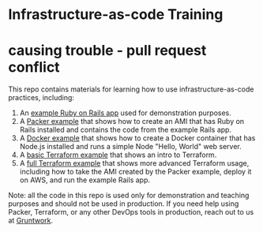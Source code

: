 # Infrastructure-as-code Training

# causing trouble - pull request conflict

This repo contains materials for learning how to use infrastructure-as-code practices, including:

1. An [example Ruby on Rails app](/example-rails-app) used for demonstration purposes.
1. A [Packer example](/packer-example) that shows how to create an AMI that has Ruby on Rails installed and contains
   the code from the example Rails app.
1. A [Docker example](/docker-example) that shows how to create a Docker container that has Node.js installed and
   runs a simple Node "Hello, World" web server.
1. A [basic Terraform example](/terraform-example-basic) that shows an intro to Terraform.
1. A [full Terraform example](/terraform-example-full) that shows more advanced Terraform usage, including how to take
   the AMI created by the Packer example, deploy it on AWS, and run the example Rails app.

Note: all the code in this repo is used only for demonstration and teaching purposes and should not be used in
production. If you need help using Packer, Terraform, or any other DevOps tools in production, reach out to us at
[Gruntwork](http://www.gruntwork.io/).
